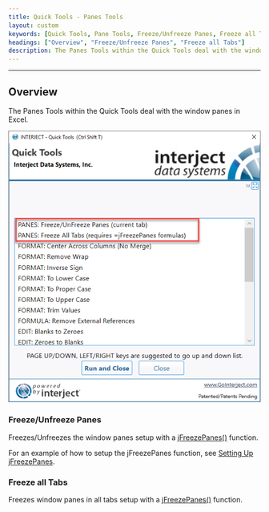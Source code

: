 ```yaml
---
title: Quick Tools - Panes Tools
layout: custom
keywords: [Quick Tools, Pane Tools, Freeze/Unfreeze Panes, Freeze all Tabs]
headings: ["Overview", "Freeze/Unfreeze Panes", "Freeze all Tabs"]
description: The Panes Tools within the Quick Tools deal with the window panes in Excel
---
```

* * *

## Overview

The Panes Tools within the Quick Tools deal with the window panes in Excel.

![](/images/QuickTools/PaneTools.png)
<br>

### Freeze/Unfreeze Panes 

Freezes/Unfreezes the window panes setup with a [jFreezePanes()](/wIndex/jFreezePanes.html) function.

For an example of how to setup the jFreezePanes function, see [Setting Up jFreezePanes](/wGetStarted/L-Create-CustomerAging.html#setting-up-jfreezepanes).


### Freeze all Tabs 

Freezes window panes in all tabs setup with a [jFreezePanes()](/wIndex/jFreezePanes.html) function.

